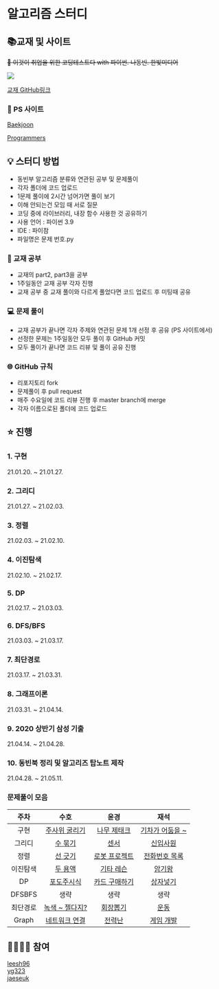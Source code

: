 # 알고리즘 스터디

## 📚교재 및 사이트

~~📘 이것이 취업을 위한 코딩테스트다 with 파이썬. 나동빈. 한빛미디어~~

[![](http://image.kyobobook.co.kr/images/book/xlarge/077/x9791162243077.jpg)](http://www.kyobobook.co.kr/product/detailViewKor.laf?ejkGb=KOR&mallGb=KOR&barcode=9791162243077&orderClick=LEa&Kc=)

[교재 GitHub링크](https://github.com/ndb796/python-for-coding-test)

### 🔗 PS 사이트

[Baekjoon](https://www.acmicpc.net/)

[Programmers](https://programmers.co.kr/)

## 💡 스터디 방법
- 동빈부 알고리즘 분류와 연관된 공부 및 문제풀이
- 각자 폴더에 코드 업로드
- 1문제 풀이에 2시간 넘어가면 풀이 보기
- 이해 안되는건 모임 때 서로 질문
- 코딩 중에 라이브러리, 내장 함수 사용한 것 공유하기
- 사용 언어 : 파이썬 3.9
- IDE : 파이참
- 파일명은 문제 번호.py

### 📘 교재 공부
- 교재의 part2, part3을 공부
- 1주일동안 교재 공부 각자 진행
- 교재 공부 중 교재 풀이와 다르게 풀었다면 코드 업로드 후 미팅때 공유

### 💻 문제 풀이
- 교재 공부가 끝나면 각자 주제와 연관된 문제 1개 선정 후 공유 (PS 사이트에서)
- 선정한 문제는 1주일동안 모두 풀이 후 GitHub 커밋
- 모두 풀이가 끝나면 코드 리뷰 및 풀이 공유 진행

### 🌐 GitHub 규칙
- 리포지토리 fork
- 문제풀이 후 pull request
- 매주 수요일에 코드 리뷰 진행 후 master branch에 merge
- 각자 이름으로된 폴더에 코드 업로드

## ⭐ 진행

### 1. 구현
21.01.20. ~ 21.01.27.
### 2. 그리디
21.01.27. ~ 21.02.03.
### 3. 정렬
21.02.03. ~ 21.02.10.
### 4. 이진탐색
21.02.10. ~ 21.02.17.
### 5. DP
21.02.17. ~ 21.03.03.
### 6. DFS/BFS
21.03.03. ~ 21.03.17.
### 7. 최단경로
21.03.17. ~ 21.03.31.
### 8. 그래프이론
21.03.31. ~ 21.04.14.
### 9. 2020 상반기 삼성 기출
21.04.14. ~ 21.04.28.
### 10. 동빈북 정리 및 알고리즈 탑노트 제작
21.04.28. ~ 21.05.11.

### 문제풀이 모음
|주차|수호|윤경|재석|
|:-:|:-:|:-:|:-:|
|구현|[주사위 굴리기](https://www.acmicpc.net/problem/14499)|[나무 제태크](https://www.acmicpc.net/problem/16235)|[기차가 어둠을 ~](https://www.acmicpc.net/problem/15787)|
|그리디|[수 묶기](https://www.acmicpc.net/problem/1744)|[센서](https://www.acmicpc.net/problem/2212)|[신입사원](https://www.acmicpc.net/problem/1946)|
|정렬|[선 긋기](https://www.acmicpc.net/problem/2170)|[로봇 프로젝트](https://www.acmicpc.net/problem/3649)|[전화번호 목록](https://www.acmicpc.net/problem/5052)|
|이진탐색|[두 용액](https://www.acmicpc.net/problem/2470)|[기타 레슨](https://www.acmicpc.net/problem/2343)|[암기왕](https://www.acmicpc.net/problem/2776)|
|DP|[포도주시식](https://www.acmicpc.net/problem/2156)|[카드 구매하기](https://www.acmicpc.net/problem/11052)|[상자넣기](https://www.acmicpc.net/problem/1965)|
|DFSBFS|생략|생략|생략|
|최단경로|[녹색 ~ 젤다지?](https://www.acmicpc.net/problem/4485)|[회장뽑기](https://www.acmicpc.net/problem/2660)|[운동](https://www.acmicpc.net/problem/1956)|
|Graph|[네트워크 연결](https://www.acmicpc.net/problem/1922)|[전력난](https://www.acmicpc.net/problem/6497)|[게임 개발](https://www.acmicpc.net/problem/1516)|

## 🙋‍♂️🙋‍♀️ 참여

[leesh96](https://github.com/leesh96)<br/>
[yg323](https://github.com/Yg323)<br/>
[jaeseuk](https://github.com/jaeseuk)<br/>
